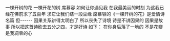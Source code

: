 一棵开树的花
  一棵开花的树 席慕容 如何让你遇见我 在我最美丽的时刻 为这我已经在佛前求了五百年 求它让我们结一段尘缘  席慕容的《一棵开树的花》是爱情诗名篇 但------ 因果关系讲得太明白了 所以丧失了诗境 诗是不讲因果的 因果是故事 所以把这首诗砍去五分之四，才是好诗 如下：     在你身后落了一地的 不是花瓣 是我凋零的心 
